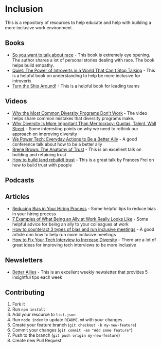 # Inclusion 
 This is a repository of resources to help educate and help with building a more inclusive work environment.

## Books
 * [So you want to talk about race](https://www.amazon.com/You-Want-Talk-About-Race/dp/1580056776) - This book is extremely eye opening. The author shares a lot of personal stories dealing with race. The book helps build empathy.
 * [Quiet: The Power of Introverts in a World That Can't Stop Talking](https://www.amazon.com/Quiet-Power-Introverts-World-Talking/dp/0307352145/ref=sr_1_3?crid=2HP9PYKIEJNNY&keywords=quiet+the+power+of+introverts&qid=1553744069&s=gateway&sprefix=quiet+%2Caps%2C275&sr=8-3) - This is a helpful book on understanding to help be more inclusive for introverts
 * [Turn the Ship Around!](https://www.amazon.com/Turn-Ship-Around-Turning-Followers/dp/1591846404/ref=sr_1_1?crid=1V20YD4UF58JH&keywords=turn+the+ship+around&qid=1553744165&s=gateway&sprefix=turn+the+ship+%2Caps%2C275&sr=8-1) - This is a helpful book for leading teams

## Videos
 * [Why the Most Common Diversity Programs Don't Work](https://hbr.org/video/5108682441001/why-the-most-common-diversity-programs-dont-work) - The video helps share common mistakes that diversity programs make.
 * [Why Diversity Is More Important Than Meritocracy: Quotas, Talent, Wall Street](https://www.youtube.com/watch?v=78yqUylmC_o) - Some interesting points on why we need to rethink our approach on improving diversity
 * [We Power Tech: Everyday Actions to Be a Better Ally](https://www.youtube.com/watch?v=bKHGeYPCifw&feature=youtu.be&t=266) - A good conference talk about how to be a better ally
 * [Brene Brown: The Anatomy of Trust](https://brenebrown.com/videos/anatomy-trust-video/) - This is an excellent talk on building and retaining trust
 * [How to build (and rebuild) trust](https://www.ted.com/talks/frances_frei_how_to_build_and_rebuild_trust) - This is a great talk by Frances Frei on how to build trust with people

## Podcasts

## Articles
 * [Reducing Bias in Your Hiring Process](https://medium.com/@mekkaokereke/reducing-bias-in-your-hiring-process-2a9b699e964b) - Some helpful tips to reduce bias in your hiring process
 * [7 Examples of What Being an Ally at Work Really Looks Like](https://www.themuse.com/advice/what-is-an-ally-7-examples) - Some helpful advice for being an ally to your colleagues at work
 * [How to counteract 3 types of bias and run inclusive meetings](https://www.atlassian.com/blog/teamwork/how-to-run-inclusive-meetings) - A good article onn how to help run more inclusive meetings
 * [How to Fix Your Tech Interview to Increase Diversity](https://www.diversifytech.co/blog/how-to-fix-tech-interview-to-increase-diversity) - There are a lot of great ideas for improving tech interviews to be more inclusive

## Newsletters
 * [Better Allies](https://betterallies.com/more-content/) - This is an excellent weekly newsletter that provides 5 insightful tips each week

## Contributing 
1. Fork it
2. Run `npm install`
3. Add your resource to `list.json`
4. Run `node index` to update `README.md` with your changes
5. Create your feature branch (`git checkout -b my-new-feature`)
6. Commit your changes (`git commit -am "Add some feature"`)
7. Push to the branch (`git push origin my-new-feature`)
8. Create new Pull Request
